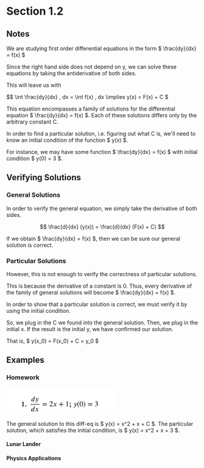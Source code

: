 # Section 1.2

## Notes

We are studying first order differential equations in the form
$ \frac{dy}{dx} = f(x) $

Since the right hand side does not depend on y, we can solve these equations by taking the antiderivative of both sides.

This will leave us with 

$$ \int \frac{dy}{dx} \, dx = \int f(x) \, dx \implies y(x) = F(x) + C $

This equation encompasses a family of solutions for the differential equation $ \frac{dy}{dx} = f(x) $. Each of these solutions differs only by the arbitrary constant C.

In order to find a particular solution, i.e. figuring out what C is, we'll need to know an initial condition of the function $ y(x) $.

For instance, we may have some function $ \frac{dy}{dx} = f(x) $ with initial condition $ y(0) = 3 $.

## Verifying Solutions

### General Solutions

In order to verify the general equation, we simply take the derivative of both sides.

$$ \frac{d}{dx} (y(x)) = \frac{d}{dx} (F(x) + C) $$

If we obtain $ \frac{dy}{dx} = f(x) $, then we can be sure our general solution is correct.

### Particular Solutions

However, this is not enough to verify the correctness of particular solutions.

This is because the derivative of a constant is 0.
Thus, every derivative of the family of general solutions will become $ \frac{dy}{dx} = f(x) $.

In order to show that a particular solution is correct, we must verify it by using the initial condition.

So, we plug in the C we found into the general solution. 
Then, we plug in the initial x. If the result is the initial y, we have confirmed our solution.

That is, $ y(x_0) = F(x_0) + C = y_0 $

## Examples

### Homework 

![alt text](image.png)

The general solution to this diff-eq is $ y(x) = x^2 + x + C $.
The particular solution, which satisfies the initial condition, is $ y(x) = x^2 + x + 3 $.

#### Lunar Lander

#### Physics Applications
